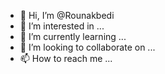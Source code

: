 - 👋 Hi, I’m @Rounakbedi
- 👀 I’m interested in ...
- 🌱 I’m currently learning ...
- 💞️ I’m looking to collaborate on ...
- 📫 How to reach me ...

<!---
Rounakbedi/Rounakbedi is a ✨ special ✨ repository because its `README.md` (this file) appears on your GitHub profile.
You can click the Preview link to take a look at your changes.
--->
